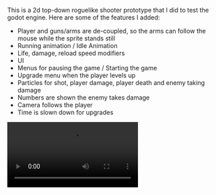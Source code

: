 This is a 2d top-down roguelike shooter prototype that I did to test the godot engine.
Here are some of the features I added:
  - Player and guns/arms are de-coupled, so the arms can follow the mouse while the sprite stands still
  - Running animation / Idle Animation
  - Life, damage, reload speed modifiers
  - UI
  - Menus for pausing the game / Starting the game
  - Upgrade menu when the player levels up
  - Particles for shot, player damage, player death and enemy taking damage
  - Numbers are shown the enemy takes damage
  - Camera follows the player
  - Time is slown down for upgrades

![](https://github.com/jonckjunior/godot-project/blob/main/ExampleProjectLower.mp4)
